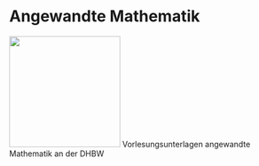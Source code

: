# Angewandte Mathematik
<img src="https://raw.githubusercontent.com/studio-fluffy/angewandte_mathematik/main/Skript/images/cover.png" width=200 >
Vorlesungsunterlagen angewandte Mathematik an der DHBW
